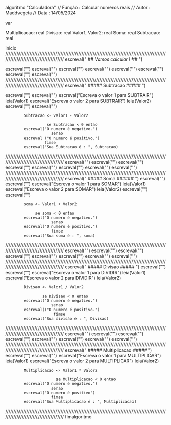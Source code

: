 algoritmo "Calculadora"
// Função : Calcular numeros reais
// Autor : Maddvegeta
// Data : 14/05/2024

var

Multiplicacao: real
Divisao: real
Valor1, Valor2: real
Soma: real
Subtracao: real


inicio
///////////////////////////////////////////////////////////////////////////////////////////////////////////////////////////////////////
escreval("                          #*# Vamos calcular ! #*#                               ")

escreval("")
escreval("")
escreval("")
escreval("")
escreval("")
escreval("")
escreval("")
escreval("")
///////////////////////////////////////////////////////////////////////////////////////////////////////////////////////////////////////
                                    escreval("         #####   Subtracao #####               ")

escreval("")
escreval("")
escreval("Escreva o valor 1 para SUBTRAIR")
leia(Valor1)
escreval("Escreva o valor 2 para SUBTRAIR")
leia(Valor2)
escreval("")
escreval("")

            Subtracao <- Valor1 - Valor2

                      se Subtracao < 0 entao
            escreval("O numero é negativo.")
                        senao
            escreval ("O numero é positivo.")
                     fimse
            escreval("Sua Subtracao é : ", Subtracao)
///////////////////////////////////////////////////////////////////////////////////////////////////////////////////////////////////////
escreval("")
escreval("")
escreval("")
escreval("")
escreval("")
escreval("")
escreval("")
escreval("")
///////////////////////////////////////////////////////////////////////////////////////////////////////////////////////////////////////
                                    escreval("           #####   Soma  ######                ")
escreval("")
escreval("")
escreval("Escreva o valor 1 para SOMAR")
leia(Valor1)
escreval("Escreva o valor 2 para SOMAR")
leia(Valor2)
escreval("")
escreval("")

            soma <- Valor1 + Valor2

                 se soma < 0 entao
            escreval("O numero é negativo.")
                        senao
            escreval("O numero é positivo.")
                        fimse
            escreval("Sua soma é : ", soma)
///////////////////////////////////////////////////////////////////////////////////////////////////////////////////////////////////////
escreval("")
escreval("")
escreval("")
escreval("")
escreval("")
escreval("")
escreval("")
escreval("")
///////////////////////////////////////////////////////////////////////////////////////////////////////////////////////////////////////
                                    escreval("                   #####   Divisao   #####       ")
escreval("")
escreval("")
escreval("Escreva o valor 1 para DIVIDIR")
leia(Valor1)
escreval("Escreva o valor 2 para DIVIDIR")
leia(Valor2)

            Divisao <- Valor1 / Valor2

                    se Divisao < 0 entao
            escreval("O numero é negativo.")
                        senao
            escreval(("O numero é positivo.")
                         fimse
            escreval("Sua divisão é : ", Divisao)
///////////////////////////////////////////////////////////////////////////////////////////////////////////////////////////////////////
escreval("")
escreval("")
escreval("")
escreval("")
escreval("")
escreval("")
escreval("")
escreval("")
///////////////////////////////////////////////////////////////////////////////////////////////////////////////////////////////////////
                                      escreval("                         #####   Multiplicacao   #####      ")
escreval("")
escreval("")
escreval("Escreva o valor 1 para MULTIPLICAR")
leia(Valor1)
escreval("Escreva o valor 2 para MULTIPLICAR")
leia(Valor2)

            Multiplicacao <- Valor1 * Valor2

                          se Multiplicacao < 0 entao
            escreval("O numero é negativo.")
                        senao
            escreval("O numero é positivo")
                        fimse
            escreval("Sua Multiplicacao é : ", Multiplicacao)
///////////////////////////////////////////////////////////////////////////////////////////////////////////////////////////////////////
fimalgoritmo

